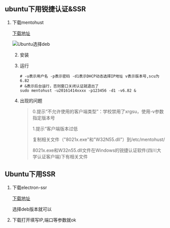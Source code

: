 ## ubuntu下用锐捷认证&SSR

1. 下载mentohust

   [下载地址]()

   ![Ubuntu选择deb](https://github.com/georgezhou314/imageRepo/raw/master/linux/ruijiedownload.png)

   2. 安装 

   3. 运行

      ```shell
      # -u表示用户名 -p表示密码 -d1表示DHCP动态选择IP地址 v表示版本号,scu为6.82 
      # &表示后台运行，否则窗口关闭认证就退出了
      sudo mentohust -u20161414xxxx -p123456 -d1 -v6.82 &
      ```

   4. 出现的问题

      >0.提示“不允许使用的客户端类型”：学校禁用了xrgsu，使用-v参数指定版本号
      >
      >1.提示“客户端版本过低
      >
      >复制相关文件（"8021x.exe"和"W32N55.dll"）到/etc/mentohust/
      >
      >8021x.exe和W32n55.dll文件在Windows的锐捷认证软件(四川大学认证客户端)下有相关文件

## Ubuntu下用SSR

1. 下载electron-ssr

   [下载地址](https://github.com/qingshuisiyuan/electron-ssr-backup/releases)

   选择deb版本就可以

2. 下载打开填写IP,端口等参数就ok